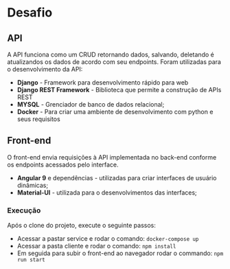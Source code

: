 # Desafio

## API
A API funciona como um CRUD retornando dados, salvando, deletando é atualizandos os dados de acordo com seu endpoints. Foram utilizadas para o desenvolvimento da API:

* __Django__ - Framework para desenvolvimento rápido para web
* __Django REST Framework__ - Biblioteca que permite a construção de APIs REST
* __MYSQL__ - Grenciador de banco de dados relacional;
* __Docker__ - Para criar uma ambiente de desenvolvimento com python e seus requisitos

## Front-end
O front-end envia requisições à API implementada no back-end conforme os endpoints acessados pelo interface.

* __Angular 9__ e dependências - utilizadas para criar interfaces de usuário dinâmicas;
* __Material-UI__ - utilizada para o desenvolvimentos das interfaces;

### Execução
Após o clone do projeto, execute o seguinte passos:

- Acessar a pastar service e rodar o comando: `docker-compose up`
- Acessar a pasta cliente e rodar o comando: `npm install`
- Em seguida para subir o front-end ao navegador rodar o commando: `npm run start`
